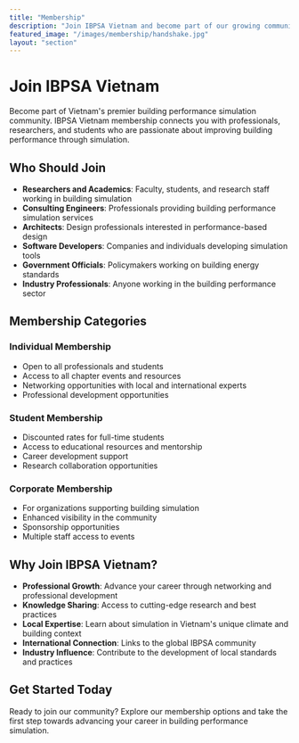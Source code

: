```yaml
---
title: "Membership"
description: "Join IBPSA Vietnam and become part of our growing community of building performance simulation professionals. Learn about membership benefits, requirements, and how to join."
featured_image: "/images/membership/handshake.jpg"
layout: "section"
---
```


# Join IBPSA Vietnam

Become part of Vietnam's premier building performance simulation community. IBPSA Vietnam membership connects you with professionals, researchers, and students who are passionate about improving building performance through simulation.

## Who Should Join

- **Researchers and Academics**: Faculty, students, and research staff working in building simulation
- **Consulting Engineers**: Professionals providing building performance simulation services
- **Architects**: Design professionals interested in performance-based design
- **Software Developers**: Companies and individuals developing simulation tools
- **Government Officials**: Policymakers working on building energy standards
- **Industry Professionals**: Anyone working in the building performance sector

## Membership Categories

### Individual Membership
- Open to all professionals and students
- Access to all chapter events and resources
- Networking opportunities with local and international experts
- Professional development opportunities

### Student Membership
- Discounted rates for full-time students
- Access to educational resources and mentorship
- Career development support
- Research collaboration opportunities

### Corporate Membership
- For organizations supporting building simulation
- Enhanced visibility in the community
- Sponsorship opportunities
- Multiple staff access to events

## Why Join IBPSA Vietnam?

- **Professional Growth**: Advance your career through networking and professional development
- **Knowledge Sharing**: Access to cutting-edge research and best practices
- **Local Expertise**: Learn about simulation in Vietnam's unique climate and building context
- **International Connection**: Links to the global IBPSA community
- **Industry Influence**: Contribute to the development of local standards and practices

## Get Started Today

Ready to join our community? Explore our membership options and take the first step towards advancing your career in building performance simulation.
